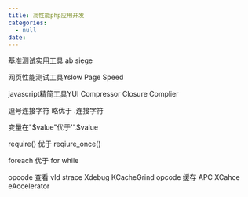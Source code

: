 ```yaml
---
title: 高性能php应用开发
categories:
  - null
date:
---
```

基准测试实用工具 ab siege

网页性能测试工具Yslow  Page Speed

javascript精简工具YUI Compressor  Closure Complier


逗号连接字符 略优于 .连接字符

变量在"$value"优于''.$value

require() 优于 reqiure_once()

foreach 优于 for while

opcode 查看 vld strace Xdebug KCacheGrind
opcode 缓存 APC XCahce eAccelerator